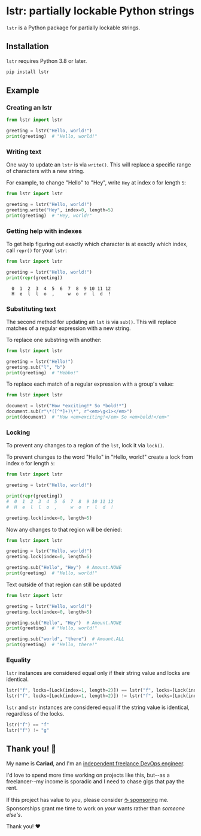 # lstr: partially lockable Python strings

`lstr` is a Python package for partially lockable strings.

## Installation

`lstr` requires Python 3.8 or later.

```bash
pip install lstr
```

## Example

### Creating an lstr

```python
from lstr import lstr

greeting = lstr("Hello, world!")
print(greeting)  # "Hello, world!"
```

### Writing text

One way to update an `lstr` is via `write()`. This will replace a specific range of characters with a new string.

For example, to change "Hello" to "Hey", write `Hey` at index `0` for length `5`:

```python
from lstr import lstr

greeting = lstr("Hello, world!")
greeting.write("Hey", index=0, length=5)
print(greeting)  # "Hey, world!"
```

### Getting help with indexes

To get help figuring out exactly which character is at exactly which index, call `repr()` for your `lstr`:

```python
from lstr import lstr

greeting = lstr("Hello, world!")
print(repr(greeting))
```

```text
  0  1  2  3  4  5  6  7  8  9 10 11 12
  H  e  l  l  o  ,     w  o  r  l  d  !
```

### Substituting text

The second method for updating an `lst` is via `sub()`. This will replace matches of a regular expression with a new string.

To replace one substring with another:

```python
from lstr import lstr

greeting = lstr("Hello!")
greeting.sub("l", "b")
print(greeting)  # "Hebbo!"
```

To replace each match of a regular expression with a group's value:

```python
from lstr import lstr

document = lstr("How *exciting!* So *bold!*")
document.sub(r"\*([^*]+)\*", r"<em>\g<1></em>")
print(document)  # "How <em>exciting!</em> So <em>bold!</em>"
```

### Locking

To prevent any changes to a region of the `lst`, lock it via `lock()`.

To prevent changes to the word "Hello" in "Hello, world!" create a lock from index `0` for length `5`:

```python
from lstr import lstr

greeting = lstr("Hello, world!")

print(repr(greeting))
#  0  1  2  3  4  5  6  7  8  9 10 11 12
#  H  e  l  l  o  ,     w  o  r  l  d  !

greeting.lock(index=0, length=5)
```

Now any changes to that region will be denied:

```python
from lstr import lstr

greeting = lstr("Hello, world!")
greeting.lock(index=0, length=5)

greeting.sub("Hello", "Hey")  # Amount.NONE
print(greeting)  # "Hello, world!"
```

Text outside of that region can still be updated

```python
from lstr import lstr

greeting = lstr("Hello, world!")
greeting.lock(index=0, length=5)

greeting.sub("Hello", "Hey")  # Amount.NONE
print(greeting)  # "Hello, world!"

greeting.sub("world", "there")  # Amount.ALL
print(greeting)  # "Hello, there!"
```

### Equality

`lstr` instances are considered equal only if their string value and locks are identical.

```python
lstr("f", locks=[Lock(index=1, length=2)]) == lstr("f", locks=[Lock(index=1, length=2)])
lstr("f", locks=[Lock(index=1, length=2)]) != lstr("f", locks=[Lock(index=3, length=4)])
```

`lstr` and `str` instances are considered equal if the string value is identical, regardless of the locks.

```python
lstr("f") == "f"
lstr("f") != "g"
```

## Thank you! 🎉

My name is **Cariad**, and I'm an [independent freelance DevOps engineer](https://cariad.io).

I'd love to spend more time working on projects like this, but--as a freelancer--my income is sporadic and I need to chase gigs that pay the rent.

If this project has value to you, please consider [☕️ sponsoring](https://github.com/sponsors/cariad) me. Sponsorships grant me time to work on _your_ wants rather than _someone else's_.

Thank you! ❤️
